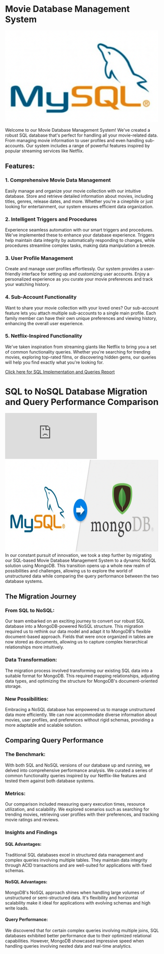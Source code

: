 # Movie Database Management System
<img width="500" height="300" src="images/sql.png"/>

Welcome to our Movie Database Management System! We've created a robust SQL database that's perfect for handling all your movie-related data. From managing movie information to user profiles and even handling sub-accounts. Our system includes a range of powerful features inspired by popular streaming services like Netflix.

## Features:
### 1. Comprehensive Movie Data Management
Easily manage and organize your movie collection with our intuitive database. Store and retrieve detailed information about movies, including titles, genres, release dates, and more. Whether you're a cinephile or just looking for entertainment, our system ensures efficient data organization.

### 2. Intelligent Triggers and Procedures
Experience seamless automation with our smart triggers and procedures. We've implemented these to enhance your database experience. Triggers help maintain data integrity by automatically responding to changes, while procedures streamline complex tasks, making data manipulation a breeze.

### 3. User Profile Management
Create and manage user profiles effortlessly. Our system provides a user-friendly interface for setting up and customizing user accounts. Enjoy a personalized experience as you curate your movie preferences and track your watching history.

### 4. Sub-Account Functionality
Want to share your movie collection with your loved ones? Our sub-account feature lets you attach multiple sub-accounts to a single main profile. Each family member can have their own unique preferences and viewing history, enhancing the overall user experience.

### 5. Netflix-Inspired Functionality
We've taken inspiration from streaming giants like Netflix to bring you a set of common functionality queries. Whether you're searching for trending movies, exploring top-rated films, or discovering hidden gems, our queries will help you find exactly what you're looking for.

[Click here for SQL Implementation and Queries Report](https://github.com/priyasjsu/SJSU-Movie-Database-management/blob/main/SMD_SQL_data_modelling.pdf)

# SQL to NoSQL Database Migration and Query Performance Comparison 
![Click here for MongoDB Implementation and Migration Journey Report](https://github.com/priyasjsu/SJSU-Movie/blob/main/Mongo_data_modelling/Project_report.pdf)
<img width="500" height="300" src="images/sql-mongo.png"/>
In our constant pursuit of innovation, we took a step further by migrating our SQL-based Movie Database Management System to a dynamic NoSQL solution using MongoDB. This transition opens up a whole new realm of possibilities and challenges, allowing us to explore the world of unstructured data while comparing the query performance between the two database systems.

## The Migration Journey 
### From SQL to NoSQL: 
Our team embarked on an exciting journey to convert our robust SQL database into a MongoDB-powered NoSQL structure. This migration required us to rethink our data model and adapt it to MongoDB's flexible document-based approach. Fields that were once organized in tables are now stored as documents, allowing us to capture complex hierarchical relationships more intuitively.

### Data Transformation: 
The migration process involved transforming our existing SQL data into a suitable format for MongoDB. This required mapping relationships, adjusting data types, and optimizing the structure for MongoDB's document-oriented storage.

### New Possibilities: 
Embracing a NoSQL database has empowered us to manage unstructured data more efficiently. We can now accommodate diverse information about movies, user profiles, and preferences without rigid schemas, providing a more adaptable and scalable solution.

## Comparing Query Performance 
### The Benchmark: 
With both SQL and NoSQL versions of our database up and running, we delved into comprehensive performance analysis. We curated a series of common functionality queries inspired by our Netflix-like features and tested them against both database systems.

### Metrics: 
Our comparison included measuring query execution times, resource utilization, and scalability. We explored scenarios such as searching for trending movies, retrieving user profiles with their preferences, and tracking movie ratings and reviews.

### Insights and Findings
#### SQL Advantages: 
Traditional SQL databases excel in structured data management and complex queries involving multiple tables. They maintain data integrity through ACID transactions and are well-suited for applications with fixed schemas.

#### NoSQL Advantages:
MongoDB's NoSQL approach shines when handling large volumes of unstructured or semi-structured data. It's flexibility and horizontal scalability make it ideal for applications with evolving schemas and high write loads.

#### Query Performance: 
We discovered that for certain complex queries involving multiple joins, SQL databases exhibited better performance due to their optimized relational capabilities. However, MongoDB showcased impressive speed when handling queries involving nested data and real-time analytics.
